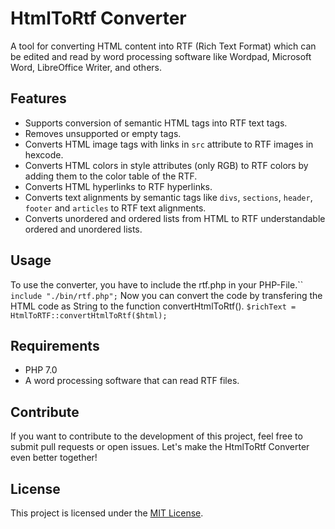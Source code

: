 # HtmlToRtf Converter

A tool for converting HTML content into RTF (Rich Text Format) which can be edited and read by word processing software like Wordpad, Microsoft Word, LibreOffice Writer, and others.

## Features
- Supports conversion of semantic HTML tags into RTF text tags.
- Removes unsupported or empty tags.
- Converts HTML image tags with links in `src` attribute to RTF images in hexcode.
- Converts HTML colors in style attributes (only RGB) to RTF colors by adding them to the color table of the RTF.
- Converts HTML hyperlinks to RTF hyperlinks.
- Converts text alignments by semantic tags like `divs`, `sections`, `header`, `footer` and `articles` to RTF text alignments.
- Converts unordered and ordered lists from HTML to RTF understandable ordered and unordered lists.

## Usage
To use the converter, you have to include the rtf.php in your PHP-File.``
```include "./bin/rtf.php";```
Now you can convert the code by transfering the HTML code as String to the function convertHtmlToRtf().
```$richText = HtmlToRTF::convertHtmlToRtf($html);```

## Requirements
- PHP 7.0
- A word processing software that can read RTF files.

## Contribute
If you want to contribute to the development of this project, feel free to submit pull requests or open issues. Let's make the HtmlToRtf Converter even better together!

## License
This project is licensed under the [MIT License](LICENSE).
